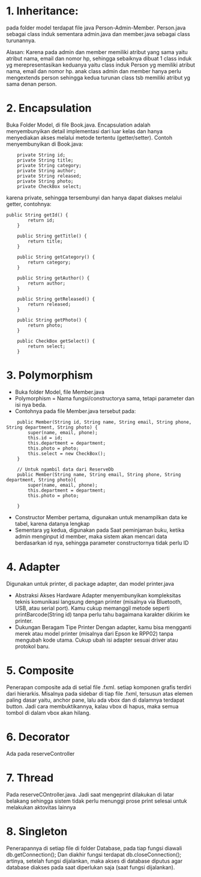 # 1. Inheritance:
pada folder model terdapat file java Person-Admin-Member. Person.java sebagai class induk sementara admin.java dan member.java sebagai class turunannya. 

Alasan: Karena pada admin dan member memiliki atribut yang sama yaitu atribut nama, email dan nomor hp, sehingga sebaiknya dibuat 1 class induk yg merepresentasikan keduanya yaitu class induk Person yg memiliki atribut nama, email dan nomor hp. anak class admin dan member hanya perlu mengextends person sehingga kedua turunan class tsb memiliki atribut yg sama denan person.

# 2. Encapsulation 
Buka Folder Model, di file Book.java.
Encapsulation adalah menyembunyikan detail implementasi dari luar kelas dan hanya menyediakan akses melalui metode tertentu (getter/setter).
Contoh menyembunyikan di Book.java:
```
    private String id;
    private String title;
    private String category;
    private String author;
    private String released;
    private String photo;
    private CheckBox select;
```
karena private, sehingga tersembunyi dan hanya dapat diakses melalui getter, contohnya:
```
public String getId() {
        return id;
    }

    public String getTitle() {
        return title;
    }

    public String getCategory() {
        return category;
    }

    public String getAuthor() {
        return author;
    }

    public String getReleased() {
        return released;
    }

    public String getPhoto() {
        return photo;
    }

    public CheckBox getSelect() {
        return select;
    }
```

# 3. Polymorphism
- Buka folder Model,  file Member.java
- Polymorphism = Nama fungsi/constructorya sama, tetapi parameter dan isi nya beda.
- Contohnya pada file Member.java tersebut pada:
```
    public Member(String id, String name, String email, String phone, String department, String photo) {
        super(name, email, phone);
        this.id = id;
        this.department = department;
        this.photo = photo;
        this.select = new CheckBox();
    }

    // Untuk ngambil data dari ReserveDb
    public Member(String name, String email, String phone, String department, String photo){
        super(name, email, phone);
        this.department = department;
        this.photo = photo;

    }
```
- Constructor Member pertama, digunakan untuk menampilkan data ke tabel, karena datanya lengkap
- Sementara yg kedua, digunakan pada Saat peminjaman buku, ketika admin menginput id member, maka sistem akan mencari data berdasarkan id nya, sehingga parameter constructornya tidak perlu ID

# 4. Adapter
Digunakan untuk printer, di package adapter, dan model printer.java
-	Abstraksi Akses Hardware
Adapter menyembunyikan kompleksitas teknis komunikasi langsung dengan printer (misalnya via Bluetooth, USB, atau serial port). Kamu cukup memanggil metode seperti printBarcode(String id) tanpa perlu tahu bagaimana karakter dikirim ke printer.
-	 Dukungan Beragam Tipe Printer
Dengan adapter, kamu bisa mengganti merek atau model printer (misalnya dari Epson ke RPP02) tanpa mengubah kode utama. Cukup ubah isi adapter sesuai driver atau protokol baru.

# 5. Composite
Penerapan composite ada di setial file .fxml. setiap komponen grafis terdiri dari hierarkis. Misalnya pada sidebar di tiap file .fxml, tersusun atas elemen paling dasar yaitu, anchor pane, lalu ada vbox dan di dalamnya terdapat button. 
Jadi cara membuktikannya, kalau vbox di hapus, maka semua tombol di dalam vbox akan hilang.

# 6. Decorator
Ada pada reserveController

# 7. Thread
Pada reserveCOntroller.java. Jadi saat mengeprint dilakukan di latar belakang  sehingga sistem tidak perlu menunggi prose print selesai untuk melakukan aktovitas lainnya

# 8. Singleton
Penerapannya di setiap file di folder Database, pada tiap fungsi diawali db.getConnection();
Dan diakhir fungsi terdapat db.closeConnection(); artinya, setelah fungsi dijalankan, maka akses di database diputus agar database diakses pada saat diperlukan saja (saat fungsi dijalankan).
